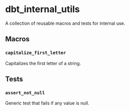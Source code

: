 # dbt_internal_utils

A collection of reusable macros and tests for internal use.

## Macros

### `capitalize_first_letter`
Capitalizes the first letter of a string.

## Tests

### `assert_not_null`
Generic test that fails if any value is null.

